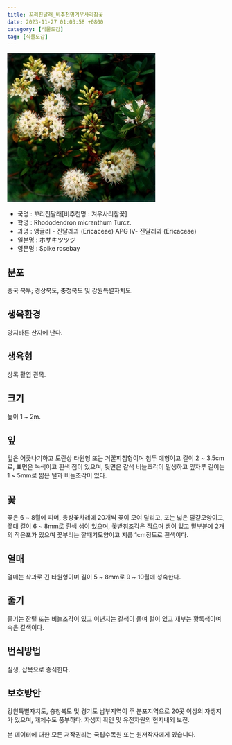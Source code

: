 ```yaml
---
title: 꼬리진달래_비추천명겨우사리참꽃
date: 2023-11-27 01:03:58 +0800
category: [식물도감]
tag: [식물도감]
---
```




![꼬리진달래[비추천명 : 겨우사리참꽃]](/assets/img/fileUpload/plants/basic/Ericaceae/Rhododendron/7514/1_th2.JPG)
- 국명 : 꼬리진달래[비추천명 : 겨우사리참꽃]
- 학명 : Rhododendron micranthum Turcz.
- 과명 : 앵글러 - 진달래과 (Ericaceae) APG Ⅳ- 진달래과 (Ericaceae)
- 일본명 : ホザキツツジ
- 영문명 : Spike rosebay


## 분포
중국 북부; 경상북도, 충청북도 및 강원특별자치도.
## 생육환경
양지바른 산지에 난다.
## 생육형
상록 활엽 관목. 
## 크기
높이 1 ~ 2m.
## 잎
잎은 어긋나기하고 도란상 타원형 또는 거꿀피침형이며 첨두 예형이고 길이 2 ~ 3.5cm로, 표면은 녹색이고 흰색 점이 있으며, 뒷면은 갈색 비늘조각이 밀생하고 잎자루 길이는 1 ~ 5mm로 짧은 털과 비늘조각이 있다.
## 꽃
꽃은 6 ~ 8월에 피며, 총상꽃차례에 20개씩 꽃이 모여 달리고, 포는 넓은 달걀모양이고, 꽃대 길이 6 ~ 8mm로 흰색 샘이 있으며, 꽃받침조각은 작으며 샘이 있고 밑부분에 2개의 작은포가 있으며 꽃부리는 깔때기모양이고 지름 1cm정도로 흰색이다.
## 열매
열매는 삭과로 긴 타원형이며 길이 5 ~ 8mm로 9 ~ 10월에 성숙한다.
## 줄기
줄기는 잔털 또는 비늘조각이 있고 이년지는 갈색이 돌며 털이 있고 재부는 황록색이며 속은 갈색이다.
## 번식방법
실생, 삽목으로 증식한다.
## 보호방안
강원특별자치도, 충청북도 및 경기도 남부지역이 주 분포지역으로 20곳 이상의 자생지가 있으며, 개체수도 풍부하다. 자생지 확인 및 유전자원의 현지내외 보전.






본 데이터에 대한 모든 저작권리는 국립수목원 또는 원저작자에게 있습니다.
